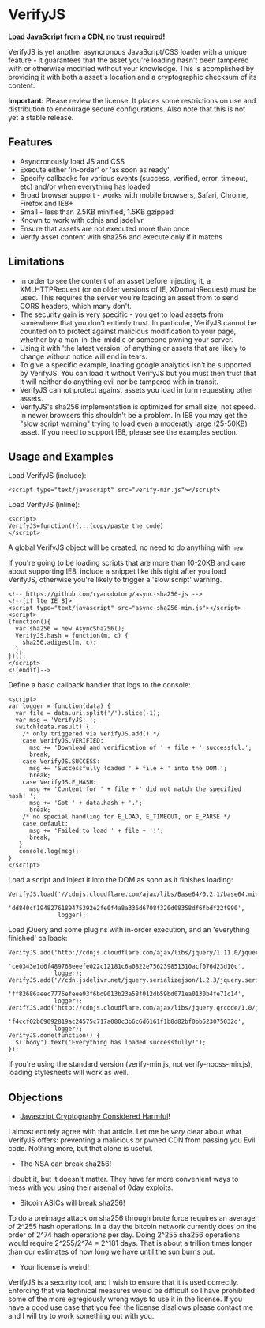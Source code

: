 VerifyJS
========
**Load JavaScript from a CDN, no trust required!**

VerifyJS is yet another asyncronous JavaScript/CSS loader with a unique
feature - it guarantees that the asset you're loading hasn't been tampered
with or otherwise modified without your knowledge. This is acomplished by
providing it with both a asset's location and a cryptographic checksum of
its content.

**Important:** Please review the license. It places some restrictions on use
and distribution to encourage secure configurations. Also note that this is
not yet a stable release.

Features
--------
* Asyncronously load JS and CSS
* Execute either 'in-order' or 'as soon as ready'
* Specify callbacks for various events (success, verified, error,
  timeout, etc) and/or when everything has loaded
* Broad browser support - works with mobile browsers, Safari, Chrome,
  Firefox and IE8+
* Small - less than 2.5KB minified, 1.5KB gzipped
* Known to work with cdnjs and jsdelivr
* Ensure that assets are not executed more than once
* Verify asset content with sha256 and execute only if it matchs

Limitations
-----------
* In order to see the content of an asset before injecting it, a XMLHTTPRequest
(or on older versions of IE, XDomainRequest) must be used. This requires
the server you're loading an asset from to send CORS headers, which many don't.
* The security gain is very specific - you get to load assets from somewhere
  that you don't entierly trust. In particular, VerifyJS cannot be counted
  on to protect against malicious modification to your page, whether by a
  man-in-the-middle or someone pwning your server.
* Using it with 'the latest version' of anything or assets that are likely to
  change without notice will end in tears.
* To give a specific example, loading google analytics isn't be supported by
  VerifyJS. You can load it without VerifyJS but you must then trust that
  it will neither do anything evil nor be tampered with in transit.
* VerifyJS cannot protect against assets you load in turn requesting other
  assets.
* VerifyJS's sha256 implementation is optimized for small size, not speed.
  In newer browsers this shouldn't be a problem. In IE8 you may get the "slow
  script warning" trying to load even a moderatly large (25-50KB) asset. If you
  need to support IE8, please see the examples section.

Usage and Examples
------------------

Load VerifyJS (include):

    <script type="text/javascript" src="verify-min.js"></script>

Load VerifyJS (inline):

    <script>
    VerifyJS=function(){...(copy/paste the code)
    </script>

A global VerifyJS object will be created, no need to do anything with `new`.

If you're going to be loading scripts that are more than 10-20KB and care
about supporting IE8, include a snippet like this right after you load
VerifyJS, otherwise you're likely to trigger a 'slow script' warning.

    <!-- https://github.com/ryancdotorg/async-sha256-js -->
    <!--[if lte IE 8]>
    <script type="text/javascript" src="async-sha256-min.js"></script>
    <script>
    (function(){
      var sha256 = new AsyncSha256();
      VerifyJS.hash = function(m, c) {
        sha256.adigest(m, c);
      };
    })();
    </script>
    <![endif]-->

Define a basic callback handler that logs to the console:

    <script>
    var logger = function(data) {
      var file = data.uri.split('/').slice(-1);
      var msg = 'VerifyJS: ';
      switch(data.result) {
        /* only triggered via VerifyJS.add() */
        case VerifyJS.VERIFIED:
          msg += 'Download and verification of ' + file + ' successful.';
          break;
        case VerifyJS.SUCCESS:
          msg += 'Successfully loaded ' + file + ' into the DOM.';
          break;
        case VerifyJS.E_HASH:
          msg += 'Content for ' + file + ' did not match the specified hash! ';
          msg += 'Got ' + data.hash + '.';
          break;
        /* no special handling for E_LOAD, E_TIMEOUT, or E_PARSE */
        case default:
          msg += 'Failed to load ' + file + '!';
          break;
       }
       console.log(msg);
    }
    </script>

Load a script and inject it into the DOM as soon as it finishes loading:

    VerifyJS.load('//cdnjs.cloudflare.com/ajax/libs/Base64/0.2.1/base64.min.js',
                  'dd840cf1948276189475392e2fe0f4a8a336d6708f320d08358df6fbdf22f990',
                  logger);

Load jQuery and some plugins with in-order execution, and an 'everything finished' callback:

    VerifyJS.add('http://cdnjs.cloudflare.com/ajax/libs/jquery/1.11.0/jquery.js',
                 'ce0343e1d6f489768eeefe022c12181c6a0822e756239851310acf076d23d10c',
                 logger);
    VerifyJS.add('//cdn.jsdelivr.net/jquery.serializejson/1.2.3/jquery.serializejson.min.js',
                 'ff82686aeec7776efeee93f6bd9013b23a58f012db59bd071ea0130b4fe71c14',
                 logger);
    VerifYJS.add('http://cdnjs.cloudflare.com/ajax/libs/jquery.qrcode/1.0/jquery.qrcode.min.js',
                 'f4ccf02b69092819ac24575c717a080c3b6c6d6161f1b8d82bf0bb523075032d',
                 logger);
    VerifyJS.done(function() {
      $('body').text('Everything has loaded successfully!');
    });

If you're using the standard version (verify-min.js, not verify-nocss-min.js), loading stylesheets will work as well.

Objections
----------
* [Javascript Cryptography Considered Harmful](http://www.matasano.com/articles/javascript-cryptography/)!

I almost entirely agree with that article. Let me be *very* clear about what
VerifyJS offers: preventing a malicious or pwned CDN from passing you Evil
code. Nothing more, but that alone is useful.

* The NSA can break sha256!

I doubt it, but it doesn't matter. They have far more convenient ways to mess
with you using their arsenal of 0day exploits.

* Bitcoin ASICs will break sha256!

To do a preimage attack on sha256 through brute force requires an average of
2^255 hash operations. In a day the bitcoin network currently does on the
order of 2^74 hash operations per day. Doing 2^255 sha256 operations would
require 2^255/2^74 = 2^181 days. That is about a trillion times longer than
our estimates of how long we have until the sun burns out.

* Your license is weird!

VerifyJS is a security tool, and I wish to ensure that it is used correctly.
Enforcing that via technical measures would be difficult so I have prohibited
some of the more egregiously wrong ways to use it in the license. If you have
a good use case that you feel the license disallows please contact me and I
will try to work something out with you.
